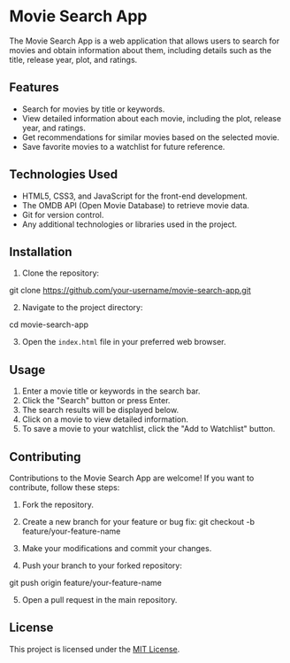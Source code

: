 # Movie Search App

The Movie Search App is a web application that allows users to search for movies and obtain information about them, including details such as the title, release year, plot, and ratings.

## Features

- Search for movies by title or keywords.
- View detailed information about each movie, including the plot, release year, and ratings.
- Get recommendations for similar movies based on the selected movie.
- Save favorite movies to a watchlist for future reference.

## Technologies Used

- HTML5, CSS3, and JavaScript for the front-end development.
- The OMDB API (Open Movie Database) to retrieve movie data.
- Git for version control.
- Any additional technologies or libraries used in the project.

## Installation

1. Clone the repository:

git clone https://github.com/your-username/movie-search-app.git


2. Navigate to the project directory:

cd movie-search-app


3. Open the `index.html` file in your preferred web browser.

## Usage

1. Enter a movie title or keywords in the search bar.
2. Click the "Search" button or press Enter.
3. The search results will be displayed below.
4. Click on a movie to view detailed information.
5. To save a movie to your watchlist, click the "Add to Watchlist" button.

## Contributing

Contributions to the Movie Search App are welcome! If you want to contribute, follow these steps:

1. Fork the repository.
2. Create a new branch for your feature or bug fix:
git checkout -b feature/your-feature-name


3. Make your modifications and commit your changes.
4. Push your branch to your forked repository:

git push origin feature/your-feature-name

5. Open a pull request in the main repository.

## License

This project is licensed under the [MIT License](LICENSE).



